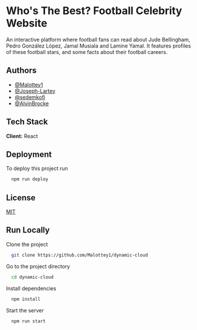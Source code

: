 
# Who's The Best? Football Celebrity Website
An interactive platform where football fans can read about Jude Bellingham, Pedro González López, Jamal Musiala and Lamine Yamal. It features profiles of these football stars, and some facts about their football careers.


## Authors

- [@Malottey1](https://github.com/Malottey1)
- [@Joseph-Lartey](https://github.com/Joseph-Lartey)
- [@sedemkofi](https://github.com/sedemkofi)
- [@AlvinBrocke](https://github.com/AlvinBrocke )


## Tech Stack

**Client:** React

## Deployment

To deploy this project run

```bash
  npm run deploy
```


## License

[MIT](https://choosealicense.com/licenses/mit/)


## Run Locally

Clone the project

```bash
  git clone https://github.com/Malottey1/dynamic-cloud
```

Go to the project directory

```bash
  cd dynamic-cloud
```

Install dependencies

```bash
  npm install
```

Start the server

```bash
  npm run start
```

